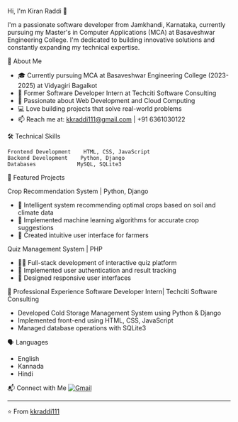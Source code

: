 Hi, I'm Kiran Raddi 👋

I'm a passionate software developer from Jamkhandi, Karnataka, currently pursuing my Master's in Computer Applications (MCA) at Basaveshwar Engineering College. I'm dedicated to building innovative solutions and constantly expanding my technical expertise.

💫 About Me
- 🎓 Currently pursuing MCA at Basaveshwar Engineering College (2023-2025) at Vidyagiri Bagalkot
- 💼 Former Software Developer Intern at Techciti Software Consulting
- 🌱 Passionate about Web Development and Cloud Computing
- 💻 Love building projects that solve real-world problems
- 📫 Reach me at: kkraddi111@gmail.com | +91 6361030122

🛠️ Technical Skills
```text
Frontend Development    HTML, CSS, JavaScript
Backend Development    Python, Django
Databases             MySQL, SQLite3
```

💼 Featured Projects

Crop Recommendation System | Python, Django
- 🌾 Intelligent system recommending optimal crops based on soil and climate data
- 🤖 Implemented machine learning algorithms for accurate crop suggestions
- 🎯 Created intuitive user interface for farmers

Quiz Management System | PHP
- 👨‍💻 Full-stack development of interactive quiz platform
- 🔐 Implemented user authentication and result tracking
- 🎨 Designed responsive user interfaces

🌟 Professional Experience Software Developer Intern| Techciti Software Consulting
- Developed Cold Storage Management System using Python & Django
- Implemented front-end using HTML, CSS, JavaScript
- Managed database operations with SQLite3

🗣️ Languages
- English
- Kannada
- Hindi

📬 Connect with Me
[![Gmail](https://img.shields.io/badge/-Gmail-D14836?style=flat&logo=Gmail&logoColor=white)](mailto:kkraddi111@gmail.com)

---
⭐️ From [kkraddi111](https://github.com/kkraddi111)
